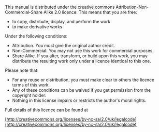 This manual is distributed under the creative commons Attribution-Non-Commercial-Share Alike 2.0
licence. This means that you are free:
- to copy, distribute, display, and perform the work
- to make derivative works

Under the following conditions:
- Attribution. You must give the original author credit.
- Non-Commercial. You may not use this work for commercial purposes.
- Share Alike. If you alter, transform, or build upon this work, you may distribute the resulting
work only under a licence identical to this one.

Please note that:
- For any reuse or distribution, you must make clear to others the licence terms of this work.
- Any of these conditions can be waived if you get permission from the copyright holder.
- Nothing in this license impairs or restricts the author's moral rights.

Full details of this licence can be found at

[http://creativecommons.org/licenses/by-nc-sa/2.0/uk/legalcode](http://creativecommons.org/licenses/by-nc-sa/2.0/uk/legalcode)
